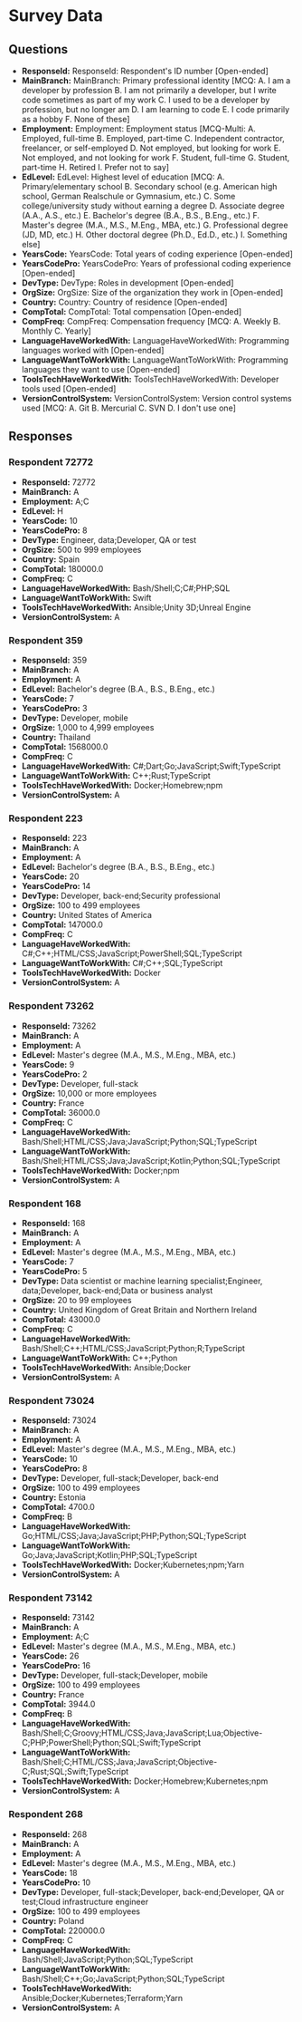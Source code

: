# Survey Data

## Questions

- **ResponseId:** ResponseId: Respondent's ID number [Open-ended]
- **MainBranch:** MainBranch: Primary professional identity [MCQ: A. I am a developer by profession B. I am not primarily a developer, but I write code sometimes as part of my work C. I used to be a developer by profession, but no longer am D. I am learning to code E. I code primarily as a hobby F. None of these]
- **Employment:** Employment: Employment status [MCQ-Multi: A. Employed, full-time B. Employed, part-time C. Independent contractor, freelancer, or self-employed D. Not employed, but looking for work E. Not employed, and not looking for work F. Student, full-time G. Student, part-time H. Retired I. Prefer not to say]
- **EdLevel:** EdLevel: Highest level of education [MCQ: A. Primary/elementary school B. Secondary school (e.g. American high school, German Realschule or Gymnasium, etc.) C. Some college/university study without earning a degree D. Associate degree (A.A., A.S., etc.) E. Bachelor's degree (B.A., B.S., B.Eng., etc.) F. Master's degree (M.A., M.S., M.Eng., MBA, etc.) G. Professional degree (JD, MD, etc.) H. Other doctoral degree (Ph.D., Ed.D., etc.) I. Something else]
- **YearsCode:** YearsCode: Total years of coding experience [Open-ended]
- **YearsCodePro:** YearsCodePro: Years of professional coding experience [Open-ended]
- **DevType:** DevType: Roles in development [Open-ended]
- **OrgSize:** OrgSize: Size of the organization they work in [Open-ended]
- **Country:** Country: Country of residence [Open-ended]
- **CompTotal:** CompTotal: Total compensation [Open-ended]
- **CompFreq:** CompFreq: Compensation frequency [MCQ: A. Weekly B. Monthly C. Yearly]
- **LanguageHaveWorkedWith:** LanguageHaveWorkedWith: Programming languages worked with [Open-ended]
- **LanguageWantToWorkWith:** LanguageWantToWorkWith: Programming languages they want to use [Open-ended]
- **ToolsTechHaveWorkedWith:** ToolsTechHaveWorkedWith: Developer tools used [Open-ended]
- **VersionControlSystem:** VersionControlSystem: Version control systems used [MCQ: A. Git B. Mercurial C. SVN D. I don't use one]

## Responses

### Respondent 72772

- **ResponseId:** 72772
- **MainBranch:** A
- **Employment:** A;C
- **EdLevel:** H
- **YearsCode:** 10
- **YearsCodePro:** 8
- **DevType:** Engineer, data;Developer, QA or test
- **OrgSize:** 500 to 999 employees
- **Country:** Spain
- **CompTotal:** 180000.0
- **CompFreq:** C
- **LanguageHaveWorkedWith:** Bash/Shell;C;C#;PHP;SQL
- **LanguageWantToWorkWith:** Swift
- **ToolsTechHaveWorkedWith:** Ansible;Unity 3D;Unreal Engine
- **VersionControlSystem:** A

### Respondent 359

- **ResponseId:** 359
- **MainBranch:** A
- **Employment:** A
- **EdLevel:** Bachelor's degree (B.A., B.S., B.Eng., etc.)
- **YearsCode:** 7
- **YearsCodePro:** 3
- **DevType:** Developer, mobile
- **OrgSize:** 1,000 to 4,999 employees
- **Country:** Thailand
- **CompTotal:** 1568000.0
- **CompFreq:** C
- **LanguageHaveWorkedWith:** C#;Dart;Go;JavaScript;Swift;TypeScript
- **LanguageWantToWorkWith:** C++;Rust;TypeScript
- **ToolsTechHaveWorkedWith:** Docker;Homebrew;npm
- **VersionControlSystem:** A

### Respondent 223

- **ResponseId:** 223
- **MainBranch:** A
- **Employment:** A
- **EdLevel:** Bachelor's degree (B.A., B.S., B.Eng., etc.)
- **YearsCode:** 20
- **YearsCodePro:** 14
- **DevType:** Developer, back-end;Security professional
- **OrgSize:** 100 to 499 employees
- **Country:** United States of America
- **CompTotal:** 147000.0
- **CompFreq:** C
- **LanguageHaveWorkedWith:** C#;C++;HTML/CSS;JavaScript;PowerShell;SQL;TypeScript
- **LanguageWantToWorkWith:** C#;C++;SQL;TypeScript
- **ToolsTechHaveWorkedWith:** Docker
- **VersionControlSystem:** A

### Respondent 73262

- **ResponseId:** 73262
- **MainBranch:** A
- **Employment:** A
- **EdLevel:** Master's degree (M.A., M.S., M.Eng., MBA, etc.)
- **YearsCode:** 9
- **YearsCodePro:** 2
- **DevType:** Developer, full-stack
- **OrgSize:** 10,000 or more employees
- **Country:** France
- **CompTotal:** 36000.0
- **CompFreq:** C
- **LanguageHaveWorkedWith:** Bash/Shell;HTML/CSS;Java;JavaScript;Python;SQL;TypeScript
- **LanguageWantToWorkWith:** Bash/Shell;HTML/CSS;Java;JavaScript;Kotlin;Python;SQL;TypeScript
- **ToolsTechHaveWorkedWith:** Docker;npm
- **VersionControlSystem:** A

### Respondent 168

- **ResponseId:** 168
- **MainBranch:** A
- **Employment:** A
- **EdLevel:** Master's degree (M.A., M.S., M.Eng., MBA, etc.)
- **YearsCode:** 7
- **YearsCodePro:** 5
- **DevType:** Data scientist or machine learning specialist;Engineer, data;Developer, back-end;Data or business analyst
- **OrgSize:** 20 to 99 employees
- **Country:** United Kingdom of Great Britain and Northern Ireland
- **CompTotal:** 43000.0
- **CompFreq:** C
- **LanguageHaveWorkedWith:** Bash/Shell;C++;HTML/CSS;JavaScript;Python;R;TypeScript
- **LanguageWantToWorkWith:** C++;Python
- **ToolsTechHaveWorkedWith:** Ansible;Docker
- **VersionControlSystem:** A

### Respondent 73024

- **ResponseId:** 73024
- **MainBranch:** A
- **Employment:** A
- **EdLevel:** Master's degree (M.A., M.S., M.Eng., MBA, etc.)
- **YearsCode:** 10
- **YearsCodePro:** 8
- **DevType:** Developer, full-stack;Developer, back-end
- **OrgSize:** 100 to 499 employees
- **Country:** Estonia
- **CompTotal:** 4700.0
- **CompFreq:** B
- **LanguageHaveWorkedWith:** Go;HTML/CSS;Java;JavaScript;PHP;Python;SQL;TypeScript
- **LanguageWantToWorkWith:** Go;Java;JavaScript;Kotlin;PHP;SQL;TypeScript
- **ToolsTechHaveWorkedWith:** Docker;Kubernetes;npm;Yarn
- **VersionControlSystem:** A

### Respondent 73142

- **ResponseId:** 73142
- **MainBranch:** A
- **Employment:** A;C
- **EdLevel:** Master's degree (M.A., M.S., M.Eng., MBA, etc.)
- **YearsCode:** 26
- **YearsCodePro:** 16
- **DevType:** Developer, full-stack;Developer, mobile
- **OrgSize:** 100 to 499 employees
- **Country:** France
- **CompTotal:** 3944.0
- **CompFreq:** B
- **LanguageHaveWorkedWith:** Bash/Shell;C;Groovy;HTML/CSS;Java;JavaScript;Lua;Objective-C;PHP;PowerShell;Python;SQL;Swift;TypeScript
- **LanguageWantToWorkWith:** Bash/Shell;C;HTML/CSS;Java;JavaScript;Objective-C;Rust;SQL;Swift;TypeScript
- **ToolsTechHaveWorkedWith:** Docker;Homebrew;Kubernetes;npm
- **VersionControlSystem:** A

### Respondent 268

- **ResponseId:** 268
- **MainBranch:** A
- **Employment:** A
- **EdLevel:** Master's degree (M.A., M.S., M.Eng., MBA, etc.)
- **YearsCode:** 18
- **YearsCodePro:** 10
- **DevType:** Developer, full-stack;Developer, back-end;Developer, QA or test;Cloud infrastructure engineer
- **OrgSize:** 100 to 499 employees
- **Country:** Poland
- **CompTotal:** 220000.0
- **CompFreq:** C
- **LanguageHaveWorkedWith:** Bash/Shell;JavaScript;Python;SQL;TypeScript
- **LanguageWantToWorkWith:** Bash/Shell;C++;Go;JavaScript;Python;SQL;TypeScript
- **ToolsTechHaveWorkedWith:** Ansible;Docker;Kubernetes;Terraform;Yarn
- **VersionControlSystem:** A


